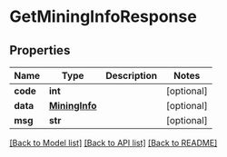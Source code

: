 # GetMiningInfoResponse

## Properties
Name | Type | Description | Notes
------------ | ------------- | ------------- | -------------
**code** | **int** |  | [optional] 
**data** | [**MiningInfo**](MiningInfo.md) |  | [optional] 
**msg** | **str** |  | [optional] 

[[Back to Model list]](../README.md#documentation-for-models) [[Back to API list]](../README.md#documentation-for-api-endpoints) [[Back to README]](../README.md)

